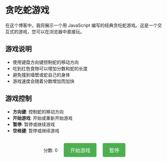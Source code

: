 # 贪吃蛇游戏

在这个博客中，我将展示一个用 JavaScript 编写的经典贪吃蛇游戏。这是一个交互式的游戏，您可以在浏览器中直接玩。

## 游戏说明

- 使用键盘方向键控制蛇的移动方向
- 吃到红色食物可以增加分数和蛇的长度
- 避免撞到墙壁或蛇自己的身体
- 游戏速度会随着分数增加而加快

## 游戏控制

- **方向键**: 控制蛇的移动方向
- **开始游戏**: 开始或重新开始游戏
- **暂停**: 暂停或继续游戏
- **空格键**: 暂停或继续游戏

<div id="game-area">
  <canvas id="game-canvas" width="400" height="400"></canvas>
  <div id="game-info">
    <div>分数: <span id="score">0</span></div>
    <button id="start-btn">开始游戏</button>
    <button id="pause-btn">暂停</button>
    <div id="game-over" style="display: none; color: red; font-weight: bold;">
      <div>游戏结束!</div>
      <button id="restart-btn">重新开始</button>
    </div>
  </div>
</div>

<script>
// 游戏变量
const canvas = document.getElementById('game-canvas');
const ctx = canvas.getContext('2d');
const scoreElement = document.getElementById('score');
const startBtn = document.getElementById('start-btn');
const pauseBtn = document.getElementById('pause-btn');
const gameOverElement = document.getElementById('game-over');

// 游戏设置
const gridSize = 20;
const gridWidth = canvas.width / gridSize;
const gridHeight = canvas.height / gridSize;

// 游戏状态
let snake = [];
let food = {};
let direction = 'right';
let nextDirection = 'right';
let score = 0;
let gameSpeed = 150;
let gameRunning = false;
let gameLoop;

// 初始化游戏
function initGame() {
  // 初始化蛇
  snake = [
    {x: 5, y: 10},
    {x: 4, y: 10},
    {x: 3, y: 10}
  ];
  
  // 生成食物
  generateFood();
  
  // 重置分数
  score = 0;
  scoreElement.textContent = score;
  
  // 重置游戏状态
  direction = 'right';
  nextDirection = 'right';
  gameRunning = false;
  
  // 隐藏游戏结束提示
  gameOverElement.style.display = 'none';
  
  // 更新按钮文本
  pauseBtn.textContent = '暂停';
}

// 生成食物
function generateFood() {
  food = {
    x: Math.floor(Math.random() * gridWidth),
    y: Math.floor(Math.random() * gridHeight)
  };
  
  // 确保食物不在蛇身上
  for (let segment of snake) {
    if (segment.x === food.x && segment.y === food.y) {
      return generateFood();
    }
  }
}

// 绘制游戏
function draw() {
  // 清空画布
  ctx.fillStyle = 'black';
  ctx.fillRect(0, 0, canvas.width, canvas.height);
  
  // 绘制网格线
  ctx.strokeStyle = '#333';
  ctx.lineWidth = 0.5;
  for (let x = 0; x <= canvas.width; x += gridSize) {
    ctx.beginPath();
    ctx.moveTo(x, 0);
    ctx.lineTo(x, canvas.height);
    ctx.stroke();
  }
  for (let y = 0; y <= canvas.height; y += gridSize) {
    ctx.beginPath();
    ctx.moveTo(0, y);
    ctx.lineTo(canvas.width, y);
    ctx.stroke();
  }
  
  // 绘制蛇
  for (let i = 0; i < snake.length; i++) {
    // 蛇头使用不同颜色
    if (i === 0) {
      ctx.fillStyle = '#00FF00'; // 亮绿色
    } else {
      // 蛇身使用渐变颜色
      const colorValue = Math.max(50, 200 - i * 5);
      ctx.fillStyle = `rgb(0, ${colorValue}, 0)`;
    }
    ctx.fillRect(snake[i].x * gridSize, snake[i].y * gridSize, gridSize - 1, gridSize - 1);
  }
  
  // 绘制食物
  ctx.fillStyle = 'red';
  ctx.fillRect(food.x * gridSize, food.y * gridSize, gridSize - 1, gridSize - 1);
}

// 更新游戏状态
function update() {
  // 更新方向
  direction = nextDirection;
  
  // 计算新的蛇头位置
  const head = {x: snake[0].x, y: snake[0].y};
  
  switch (direction) {
    case 'up':
      head.y -= 1;
      break;
    case 'down':
      head.y += 1;
      break;
    case 'left':
      head.x -= 1;
      break;
    case 'right':
      head.x += 1;
      break;
  }
  
  // 检查碰撞边界
  if (head.x < 0 || head.x >= gridWidth || head.y < 0 || head.y >= gridHeight) {
    gameOver();
    return;
  }
  
  // 检查碰撞自己
  for (let segment of snake) {
    if (segment.x === head.x && segment.y === head.y) {
      gameOver();
      return;
    }
  }
  
  // 将新头部添加到蛇身上
  snake.unshift(head);
  
  // 检查是否吃到食物
  if (head.x === food.x && head.y === food.y) {
    // 增加分数
    score += 10;
    scoreElement.textContent = score;
    
    // 生成新食物
    generateFood();
    
    // 增加速度
    if (gameSpeed > 50) {
      gameSpeed -= 2;
    }
  } else {
    // 移除尾部
    snake.pop();
  }
}

// 游戏结束
function gameOver() {
  gameRunning = false;
  clearInterval(gameLoop);
  gameOverElement.style.display = 'block';
  pauseBtn.textContent = '暂停';
}

// 开始游戏
function startGame() {
  if (!gameRunning) {
    gameRunning = true;
    gameOverElement.style.display = 'none';
    if (gameLoop) clearInterval(gameLoop);
    gameLoop = setInterval(() => {
      update();
      draw();
    }, gameSpeed);
    pauseBtn.textContent = '暂停';
  }
}

// 暂停游戏
function pauseGame() {
  if (gameRunning) {
    gameRunning = false;
    clearInterval(gameLoop);
    pauseBtn.textContent = '继续';
  } else {
    startGame();
  }
}

// 处理键盘输入
function handleKeydown(e) {
  switch (e.key) {
    case 'ArrowUp':
      if (direction !== 'down') nextDirection = 'up';
      break;
    case 'ArrowDown':
      if (direction !== 'up') nextDirection = 'down';
      break;
    case 'ArrowLeft':
      if (direction !== 'right') nextDirection = 'left';
      break;
    case 'ArrowRight':
      if (direction !== 'left') nextDirection = 'right';
      break;
    case ' ':
      // 空格键暂停/继续
      e.preventDefault();
      pauseGame();
      break;
  }
}

// 事件监听器
startBtn.addEventListener('click', () => {
  initGame();
  startGame();
});

pauseBtn.addEventListener('click', pauseGame);

// 添加重新开始按钮事件监听器
document.getElementById('restart-btn').addEventListener('click', () => {
  initGame();
  startGame();
});

document.addEventListener('keydown', handleKeydown);

// 初始化游戏
initGame();
draw();
</script>

<style>
#game-area {
  display: flex;
  flex-direction: column;
  align-items: center;
  margin: 20px 0;
}

#game-info {
  display: flex;
  align-items: center;
  margin-top: 10px;
}

#game-info > * {
  margin: 0 10px;
}

#game-over div:first-child {
  font-size: 24px;
  margin-bottom: 10px;
}

button {
  background-color: #4CAF50;
  border: none;
  color: white;
  padding: 10px 20px;
  text-align: center;
  text-decoration: none;
  display: inline-block;
  font-size: 16px;
  margin: 4px 2px;
  cursor: pointer;
  border-radius: 4px;
  transition: background-color 0.3s;
}

button:hover {
  background-color: #45a049;
}

#restart-btn {
  background-color: #008CBA;
}

#restart-btn:hover {
  background-color: #007B9A;
}
</style>